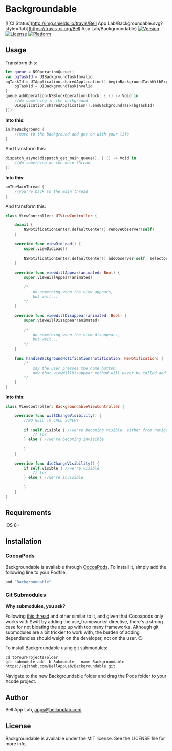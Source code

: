# Backgroundable

[![CI Status](http://img.shields.io/travis/Bell App Lab/Backgroundable.svg?style=flat)](https://travis-ci.org/Bell App Lab/Backgroundable)
[![Version](https://img.shields.io/cocoapods/v/Backgroundable.svg?style=flat)](http://cocoapods.org/pods/Backgroundable)
[![License](https://img.shields.io/cocoapods/l/Backgroundable.svg?style=flat)](http://cocoapods.org/pods/Backgroundable)
[![Platform](https://img.shields.io/cocoapods/p/Backgroundable.svg?style=flat)](http://cocoapods.org/pods/Backgroundable)

## Usage

Transform this:

```swift
let queue = NSOperationQueue()
var bgTaskId = UIBackgroundTaskInvalid
bgTaskId = UIApplication.sharedApplication().beginBackgroundTaskWithExpirationHandler { () -> Void in
    bgTaskId = UIBackgroundTaskInvalid
}
queue.addOperation(NSBlockOperation(block: { () -> Void in
    //do something in the background
    UIApplication.sharedApplication().endBackgroundTask(bgTaskId)
}))
```
    
**Into this**:

```swift
inTheBackground {
    //move to the background and get on with your life
}
```
    
And transform this:

```swift
dispatch_async(dispatch_get_main_queue(), { () -> Void in
    //do something on the main thread
})
```
    
**Into this**:

```swift
onTheMainThread {
    //you're back to the main thread
}
```
    
And transform this: 

```swift
class ViewController: UIViewController {

    deinit {
        NSNotificationCenter.defaultCenter().removeObserver(self)
    }
        
    override func viewDidLoad() {
        super.viewDidLoad()
        
        NSNotificationCenter.defaultCenter().addObserver(self, selector: "handleBackgroundNotification:", name: UIApplicationWillResignActiveNotification, object: nil)
    }
    
    override func viewWillAppear(animated: Bool) {
        super.viewWillAppear(animated)
        
        /*
            do something when the view appears,
            but wait...
        */
    }
        
    override func viewWillDisappear(animated: Bool) {
        super.viewWillDisappear(animated)
            
        /*
            do something when the view disappears,
            but wait...
        */
    }
        
    func handleBackgroundNotification(notification: NSNotification) {
        /*
            say the user presses the home button
            now that viewWillDisappear method will never be called and you won't be able to undo the things you wanted...
        */
    }
}
```

**Into this**:

```swift
class ViewController: BackgroundableViewController {

    override func willChangeVisibility() {
        //NO NEED TO CALL SUPER!
            
        if !self.visible { //we're becoming visible, either from navigation or from the app being launched
            // \o/
        } else { //we're becoming invisible
            
        }
    }
        
    override func didChangeVisibility() {
        if self.visible { //we're visible
            // \o/
        } else { //we're invisible
            
        }
    }
}
```

## Requirements

iOS 8+

## Installation

### CocoaPods

Backgroundable is available through [CocoaPods](http://cocoapods.org). To install
it, simply add the following line to your Podfile:

```ruby
pod "Backgroundable"
```

### Git Submodules

**Why submodules, you ask?**

Following [this thread](http://stackoverflow.com/questions/31080284/adding-several-pods-increases-ios-app-launch-time-by-10-seconds#31573908) and other similar to it, and given that Cocoapods only works with Swift by adding the use_frameworks! directive, there's a strong case for not bloating the app up with too many frameworks. Although git submodules are a bit trickier to work with, the burden of adding dependencies should weigh on the developer, not on the user. :wink:

To install Backgroundable using git submodules:

```
cd toYourProjectsFolder
git submodule add -b Submodule --name Backgroundable https://github.com/BellAppLab/Backgroundable.git
```

Navigate to the new Backgroundable folder and drag the Pods folder to your Xcode project.

## Author

Bell App Lab, apps@bellapplab.com

## License

Backgroundable is available under the MIT license. See the LICENSE file for more info.
